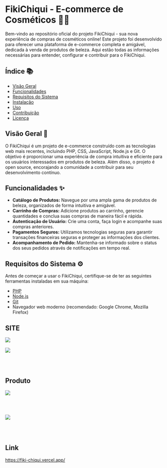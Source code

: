 # FikiChiqui - E-commerce de Cosméticos 💄🌼

Bem-vindo ao repositório oficial do projeto FikiChiqui - sua nova experiência de compras de cosméticos online! Este projeto foi desenvolvido para oferecer uma plataforma de e-commerce completa e amigável, dedicada à venda de produtos de beleza. Aqui estão todas as informações necessárias para entender, configurar e contribuir para o FikiChiqui.

## Índice 📚

- [Visão Geral](#visão-geral)
- [Funcionalidades](#funcionalidades)
- [Requisitos do Sistema](#requisitos-do-sistema)
- [Instalação](#instalação)
- [Uso](#uso)
- [Contribuição](#contribuição)
- [Licença](#licença)

## Visão Geral 🚀

O FikiChiqui é um projeto de e-commerce construído com as tecnologias web mais recentes, incluindo PHP, CSS, JavaScript, Node.js e Git. O objetivo é proporcionar uma experiência de compra intuitiva e eficiente para os usuários interessados em produtos de beleza. Além disso, o projeto é open source, encorajando a comunidade a contribuir para seu desenvolvimento contínuo.

## Funcionalidades ✨

- **Catálogo de Produtos:** Navegue por uma ampla gama de produtos de beleza, organizados de forma intuitiva e amigável.
- **Carrinho de Compras:** Adicione produtos ao carrinho, gerencie quantidades e conclua suas compras de maneira fácil e rápida.
- **Autenticação de Usuário:** Crie uma conta, faça login e acompanhe suas compras anteriores.
- **Pagamentos Seguros:** Utilizamos tecnologias seguras para garantir transações financeiras seguras e proteger as informações dos clientes.
- **Acompanhamento de Pedido:** Mantenha-se informado sobre o status dos seus pedidos através de notificações em tempo real.

## Requisitos do Sistema ⚙️

Antes de começar a usar o FikiChiqui, certifique-se de ter as seguintes ferramentas instaladas em sua máquina:

- [PHP](https://www.php.net/docs.php) 
- [Node.js](https://nodejs.org/docs/latest/api/) 
- [Git](https://git-scm.com/doc)
- Navegador web moderno (recomendado: Google Chrome, Mozilla Firefox)


## SITE

<img src="https://servidor-estatico-silk.vercel.app/fica1.png">
<br> <br>
<img src="https://servidor-estatico-silk.vercel.app/ficaki.png">

<br> <br>

## Produto

<img src="https://servidor-estatico-silk.vercel.app/fik4.png">

<br> <br>

<img src="https://servidor-estatico-silk.vercel.app/fik3.png">

<br> <br>

## Link

https://fiki-chiqui.vercel.app/














